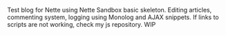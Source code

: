Test blog for Nette using Nette Sandbox basic skeleton. 
Editing articles, commenting system, logging using Monolog and AJAX snippets.
If links to scripts are not working, check my js repository.
WIP
